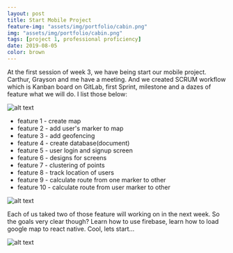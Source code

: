 ```yaml
---
layout: post
title: Start Mobile Project
feature-img: "assets/img/portfolio/cabin.png"
img: "assets/img/portfolio/cabin.png"
tags: [project 1, professional proficiency]
date: 2019-08-05
color: brown
---
```


At the first session of week 3, we have being start our mobile project. Carthur, Grayson and me have a meeting. And we created SCRUM workflow which is Kanban board on GitLab, first Sprint, milestone and a dazes of feature what we will do. I list those below:

![alt text](https://github.com/aemooooon/app/blob/master/assets/img/p/015.png?raw=true "Kanban board")


* feature 1 - create map
* feature 2 - add user's marker to map
* feature 3 - add geofencing
* feature 4 - create database(document)
* feature 5 - user login and signup screen
* feature 6 - designs for screens
* feature 7 - clustering of points
* feature 8 - track location of users
* feature 9 - calculate route from one marker to other
* feature 10 - calculate route from user marker to other

![alt text](https://github.com/aemooooon/app/blob/master/assets/img/p/016.png?raw=true "Kanban board")


Each of us taked two of those feature will working on in the next week. So the goals very clear though? Learn how to use firebase, learn how to load google map to react native. Cool, lets start...

![alt text](https://github.com/aemooooon/app/blob/master/assets/img/p/017.png?raw=true "group meeting")
